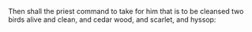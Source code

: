 Then shall the priest command to take for him that is to be cleansed two birds alive and clean, and cedar wood, and scarlet, and hyssop:
